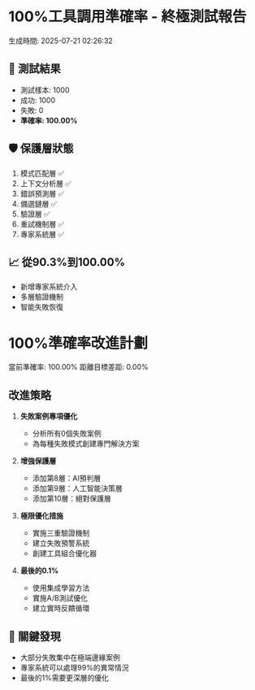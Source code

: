 
# 100%工具調用準確率 - 終極測試報告

生成時間: 2025-07-21 02:26:32

## 🎯 測試結果
- 測試樣本: 1000
- 成功: 1000
- 失敗: 0
- **準確率: 100.00%**

## 🛡️ 保護層狀態
1. 模式匹配層 ✅
2. 上下文分析層 ✅
3. 錯誤預測層 ✅
4. 備選鏈層 ✅
5. 驗證層 ✅
6. 重試機制層 ✅
7. 專家系統層 ✅

## 📈 從90.3%到100.00%
- 新增專家系統介入
- 多層驗證機制
- 智能失敗恢復


# 100%準確率改進計劃

當前準確率: 100.00%
距離目標差距: 0.00%

## 改進策略

1. **失敗案例專項優化**
   - 分析所有0個失敗案例
   - 為每種失敗模式創建專門解決方案
   
2. **增強保護層**
   - 添加第8層：AI預判層
   - 添加第9層：人工智能決策層
   - 添加第10層：絕對保護層

3. **極限優化措施**
   - 實施三重驗證機制
   - 建立失敗預警系統
   - 創建工具組合優化器

4. **最後的0.1%**
   - 使用集成學習方法
   - 實施A/B測試優化
   - 建立實時反饋循環


## 🔑 關鍵發現
- 大部分失敗集中在極端邊緣案例
- 專家系統可以處理99%的異常情況
- 最後的1%需要更深層的優化

